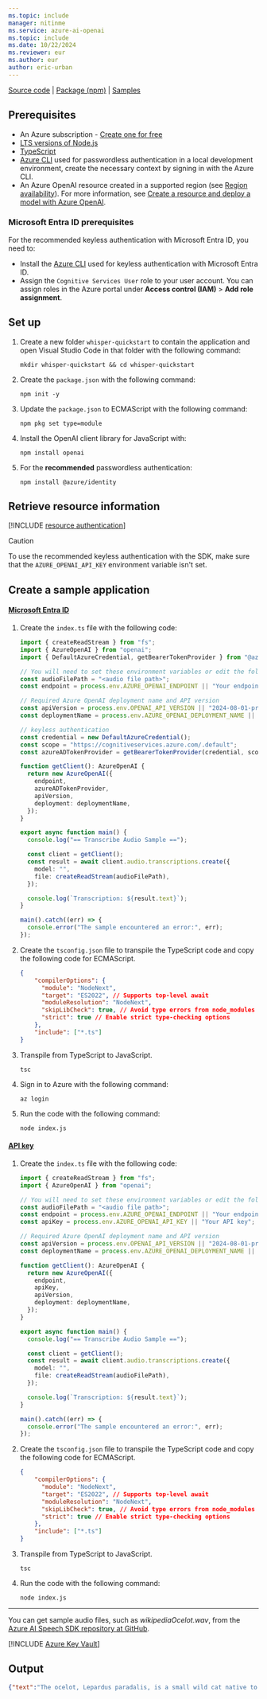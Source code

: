 ```yaml
---
ms.topic: include
manager: nitinme
ms.service: azure-ai-openai
ms.topic: include
ms.date: 10/22/2024
ms.reviewer: eur
ms.author: eur
author: eric-urban
---
```


[Source code](https://github.com/openai/openai-node) | [Package (npm)](https://www.npmjs.com/package/openai) | [Samples](https://github.com/Azure/azure-sdk-for-js/tree/main/sdk/openai/openai/samples)

## Prerequisites

- An Azure subscription - [Create one for free](https://azure.microsoft.com/free/cognitive-services?azure-portal=true)
- [LTS versions of Node.js](https://github.com/nodejs/release#release-schedule)
- [TypeScript](https://www.typescriptlang.org/download/)
- [Azure CLI](/cli/azure/install-azure-cli) used for passwordless authentication in a local development environment, create the necessary context by signing in with the Azure CLI.
- An Azure OpenAI resource created in a supported region (see [Region availability](/azure/ai-services/openai/concepts/models#model-summary-table-and-region-availability)). For more information, see [Create a resource and deploy a model with Azure OpenAI](../how-to/create-resource.md).

### Microsoft Entra ID prerequisites

For the recommended keyless authentication with Microsoft Entra ID, you need to:
- Install the [Azure CLI](/cli/azure/install-azure-cli) used for keyless authentication with Microsoft Entra ID.
- Assign the `Cognitive Services User` role to your user account. You can assign roles in the Azure portal under **Access control (IAM)** > **Add role assignment**.
## Set up

1. Create a new folder `whisper-quickstart` to contain the application and open Visual Studio Code in that folder with the following command:

    ```shell
    mkdir whisper-quickstart && cd whisper-quickstart
    ```
    
1. Create the `package.json` with the following command:

    ```shell
    npm init -y
    ```

1. Update the `package.json` to ECMAScript with the following command: 

    ```shell
    npm pkg set type=module
    ```
    

1. Install the OpenAI client library for JavaScript with:

    ```console
    npm install openai
    ```

1. For the **recommended** passwordless authentication:

    ```console
    npm install @azure/identity
    ```

## Retrieve resource information

[!INCLUDE [resource authentication](resource-authentication.md)]

> [!CAUTION]
> To use the recommended keyless authentication with the SDK, make sure that the `AZURE_OPENAI_API_KEY` environment variable isn't set. 

## Create a sample application

#### [Microsoft Entra ID](#tab/typescript-keyless)

1. Create the `index.ts` file with the following code:
    
    ```typescript
    import { createReadStream } from "fs";
    import { AzureOpenAI } from "openai";
    import { DefaultAzureCredential, getBearerTokenProvider } from "@azure/identity";

    // You will need to set these environment variables or edit the following values
    const audioFilePath = "<audio file path>";
    const endpoint = process.env.AZURE_OPENAI_ENDPOINT || "Your endpoint";
    
    // Required Azure OpenAI deployment name and API version
    const apiVersion = process.env.OPENAI_API_VERSION || "2024-08-01-preview";
    const deploymentName = process.env.AZURE_OPENAI_DEPLOYMENT_NAME || "whisper";

    // keyless authentication    
    const credential = new DefaultAzureCredential();
    const scope = "https://cognitiveservices.azure.com/.default";
    const azureADTokenProvider = getBearerTokenProvider(credential, scope);
    
    function getClient(): AzureOpenAI {
      return new AzureOpenAI({
        endpoint,
        azureADTokenProvider,
        apiVersion,
        deployment: deploymentName,
      });
    }
    
    export async function main() {
      console.log("== Transcribe Audio Sample ==");
    
      const client = getClient();
      const result = await client.audio.transcriptions.create({
        model: "",
        file: createReadStream(audioFilePath),
      });
    
      console.log(`Transcription: ${result.text}`);
    }
    
    main().catch((err) => {
      console.error("The sample encountered an error:", err);
    });
    ```

1. Create the `tsconfig.json` file to transpile the TypeScript code and copy the following code for ECMAScript.

    ```json
    {
        "compilerOptions": {
          "module": "NodeNext",
          "target": "ES2022", // Supports top-level await
          "moduleResolution": "NodeNext",
          "skipLibCheck": true, // Avoid type errors from node_modules
          "strict": true // Enable strict type-checking options
        },
        "include": ["*.ts"]
    }
    ```

1. Transpile from TypeScript to JavaScript.

    ```shell
    tsc
    ```
    
1. Sign in to Azure with the following command:

    ```shell
    az login
    ```

1. Run the code with the following command:

    ```shell
    node index.js
    ```


#### [API key](#tab/typescript-key)

1. Create the `index.ts` file with the following code:
    
    ```typescript
    import { createReadStream } from "fs";
    import { AzureOpenAI } from "openai";
    
    // You will need to set these environment variables or edit the following values
    const audioFilePath = "<audio file path>";
    const endpoint = process.env.AZURE_OPENAI_ENDPOINT || "Your endpoint";
    const apiKey = process.env.AZURE_OPENAI_API_KEY || "Your API key";
    
    // Required Azure OpenAI deployment name and API version
    const apiVersion = process.env.OPENAI_API_VERSION || "2024-08-01-preview";
    const deploymentName = process.env.AZURE_OPENAI_DEPLOYMENT_NAME || "whisper";
    
    function getClient(): AzureOpenAI {
      return new AzureOpenAI({
        endpoint,
        apiKey,
        apiVersion,
        deployment: deploymentName,
      });
    }
    
    export async function main() {
      console.log("== Transcribe Audio Sample ==");
    
      const client = getClient();
      const result = await client.audio.transcriptions.create({
        model: "",
        file: createReadStream(audioFilePath),
      });
    
      console.log(`Transcription: ${result.text}`);
    }
    
    main().catch((err) => {
      console.error("The sample encountered an error:", err);
    });
    ```

1. Create the `tsconfig.json` file to transpile the TypeScript code and copy the following code for ECMAScript.

    ```json
    {
        "compilerOptions": {
          "module": "NodeNext",
          "target": "ES2022", // Supports top-level await
          "moduleResolution": "NodeNext",
          "skipLibCheck": true, // Avoid type errors from node_modules
          "strict": true // Enable strict type-checking options
        },
        "include": ["*.ts"]
    }
    ```

1. Transpile from TypeScript to JavaScript.

    ```shell
    tsc
    ```
    
1. Run the code with the following command:

    ```shell
    node index.js
    ```

---

You can get sample audio files, such as *wikipediaOcelot.wav*, from the [Azure AI Speech SDK repository at GitHub](https://github.com/Azure-Samples/cognitive-services-speech-sdk/tree/master/sampledata/audiofiles).

[!INCLUDE [Azure Key Vault](~/reusable-content/ce-skilling/azure/includes/ai-services/security/azure-key-vault.md)]

## Output

```json
{"text":"The ocelot, Lepardus paradalis, is a small wild cat native to the southwestern United States, Mexico, and Central and South America. This medium-sized cat is characterized by solid black spots and streaks on its coat, round ears, and white neck and undersides. It weighs between 8 and 15.5 kilograms, 18 and 34 pounds, and reaches 40 to 50 centimeters 16 to 20 inches at the shoulders. It was first described by Carl Linnaeus in 1758. Two subspecies are recognized, L. p. paradalis and L. p. mitis. Typically active during twilight and at night, the ocelot tends to be solitary and territorial. It is efficient at climbing, leaping, and swimming. It preys on small terrestrial mammals such as armadillo, opossum, and lagomorphs."}
```
